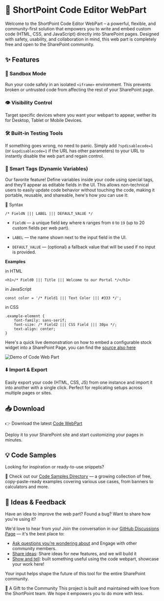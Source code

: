 # 🧩 ShortPoint Code Editor WebPart
Welcome to the ShortPoint Code Editor WebPart – a powerful, flexible, and community-first solution that empowers you to write and embed custom code (HTML, CSS, and JavaScript) directly into SharePoint pages. Designed with safety, usability, and collaboration in mind, this web part is completely free and open to the SharePoint community.

## ✨ Features

### 🧪 Sandbox Mode
Run your code safely in an isolated `<iframe>` environment. This prevents broken or untrusted code from affecting the rest of your SharePoint page.

### 👁️ Visibility Control
Target specific devices where you want your webpart to appear, wether its for Desktop, Tablet or Mobile Devices.

### 🛠️ Built-in Testing Tools
If something goes wrong, no need to panic. Simply add `?spdisablecode=1` (or `&spdisablecode=1` if the URL has other parameters) to your URL to instantly disable the web part and regain control.

### 🔖 Smart Tags (Dynamic Variables)
Our favorite feature! Define variables inside your code using special tags, and they’ll appear as editable fields in the UI. This allows non-technical users to easily update code behavior without touching the code, making it portable, reusable, and shareable, here's how you can use it:

🧠 Syntax
```
/* FieldN ||| LABEL ||| DEFAULT_VALUE */
```

* `FieldN` — a unique field key where `N` ranges from `0` to `19` (up to 20 custom fields per web part).
* `LABEL` — the name shown next to the input field in the UI.

* `DEFAULT_VALUE` — (optional) a fallback value that will be used if no input is provided.

**Examples**

in HTML
```
<h1>/* Field0 ||| Title ||| Welcome to our Portal */</h1>
```

in JavaScript
```
const color = '/* Field1 ||| Text Color ||| #333 */';
```

in CSS
```
.example-element {
    font-family: sans-serif;
    font-size: /* Field2 ||| CSS Field ||| 30px */;
    text-align: center;
}
```

Here's a quick live demonstration on how to embed a configurable stock widget into a SharePoint Page, you can find the [source also here](./samples/stock-widget.html)

![Demo of Code Web Part](https://p69.f3.n0.cdn.zight.com/items/bLu2x7vp/a8da9219-0019-49a3-b245-515cfa252de2.gif?source=viewer&v=694a927cf4701cc575075416eefe1cc0)

### ⬇️ Import & Export
Easily export your code (HTML, CSS, JS) from one instance and import it into another with a single click. Perfect for replicating setups across multiple pages or sites.

## 📥 Download

👉 Download the latest [Code WebPart](https://www.shortpoint.com/code-webpart)

Deploy it to your SharePoint site and start customizing your pages in minutes.

## 💡 Code Samples
Looking for inspiration or ready-to-use snippets?

📂 Check out our [Code Samples Directory](./samples) — a growing collection of free, copy-paste-ready examples covering various use cases, from banners to calculators and more.

## 💬 Ideas & Feedback
Have an idea to improve the web part? Found a bug? Want to share how you're using it?

We'd love to hear from you! Join the conversation in our [GitHub Discussions Page](../../discussions) — it's the best place to:

 * [Ask questions you’re wondering about](../../discussions/categories/q-a) and Engage with other community members.
  * [Share ideas](../../discussions/categories/ideas): Share ideas for new features, and we will build it
  * [Show and tell](../../discussions/categories/show-and-tell): built something useful using the code webpart, showcase your work here!

Your input helps shape the future of this tool for the entire SharePoint community.


🧡 A Gift to the Community
This project is built and maintained with love from the ShortPoint team. We hope it empowers you to do more with less.
